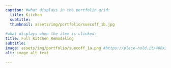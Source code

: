 ```yaml
---
caption: #what displays in the portfolio grid:
  title: Kitchen
  subtitle:
  thumbnail: assets/img/portfolio/suecoff_1b.jpg
  
#what displays when the item is clicked:
title: Full Kitchen Remodeling
subtitle: 
image: assets/img/portfolio/suecoff_1a.png #https://place-hold.it/400x300 main image, can be a link or a file in assets/img/portfolio
alt: image alt text

---
```

<!-- Use this area to describe your project. **Markdown** supported.

optional info list (delete if not using):

{:.list-inline} 
- Date: 
- Client: 
- Category: 
 -->
<!-- 

---
title: Project Name
subtitle: Lorem ipsum dolor sit amet consectetur.
image: 
# image: https://raw.githubusercontent.com/BlackrockDigital/startbootstrap-agency/master/src/assets/img/portfolio/02-full.jpg
alt: Keep Exploring

caption:
  title: Explore
  subtitle: Graphic Design
  thumbnail: 
  # thumbnail: https://raw.githubusercontent.com/BlackrockDigital/startbootstrap-agency/master/src/assets/img/portfolio/02-thumbnail.jpg
--- -->
<!-- 
Use this area to describe your project. Lorem ipsum dolor sit amet, consectetur adipisicing elit. Est blanditiis dolorem culpa incidunt minus dignissimos deserunt repellat aperiam quasi sunt officia expedita beatae cupiditate, maiores repudiandae, nostrum, reiciendis facere nemo!

{:.list-inline}

- Date: January 2017
- Client: Explore
- Category: Graphic Design -->
